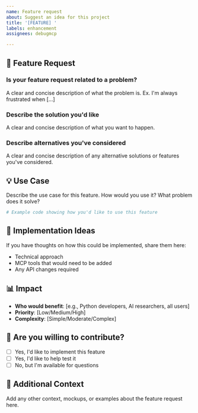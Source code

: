 ```yaml
---
name: Feature request
about: Suggest an idea for this project
title: '[FEATURE] '
labels: enhancement
assignees: debugmcp

---
```


## 🚀 Feature Request

### Is your feature request related to a problem?
A clear and concise description of what the problem is. Ex. I'm always frustrated when [...]

### Describe the solution you'd like
A clear and concise description of what you want to happen.

### Describe alternatives you've considered
A clear and concise description of any alternative solutions or features you've considered.

## 💡 Use Case

Describe the use case for this feature. How would you use it? What problem does it solve?

```python
# Example code showing how you'd like to use this feature
```

## 🔧 Implementation Ideas

If you have thoughts on how this could be implemented, share them here:
- Technical approach
- MCP tools that would need to be added
- Any API changes required

## 📊 Impact

- **Who would benefit**: [e.g., Python developers, AI researchers, all users]
- **Priority**: [Low/Medium/High]
- **Complexity**: [Simple/Moderate/Complex]

## 🤝 Are you willing to contribute?

- [ ] Yes, I'd like to implement this feature
- [ ] Yes, I'd like to help test it
- [ ] No, but I'm available for questions

## 📝 Additional Context

Add any other context, mockups, or examples about the feature request here.
